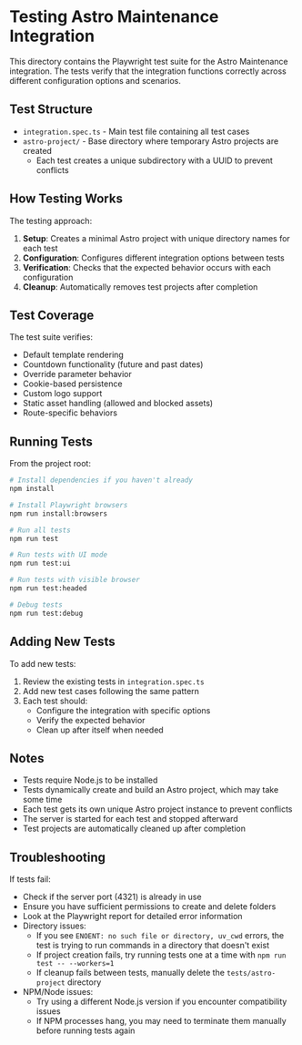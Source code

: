 # Testing Astro Maintenance Integration

This directory contains the Playwright test suite for the Astro Maintenance integration. The tests verify that the integration functions correctly across different configuration options and scenarios.

## Test Structure

- `integration.spec.ts` - Main test file containing all test cases
- `astro-project/` - Base directory where temporary Astro projects are created
  - Each test creates a unique subdirectory with a UUID to prevent conflicts

## How Testing Works

The testing approach:

1. **Setup**: Creates a minimal Astro project with unique directory names for each test
2. **Configuration**: Configures different integration options between tests
3. **Verification**: Checks that the expected behavior occurs with each configuration
4. **Cleanup**: Automatically removes test projects after completion

## Test Coverage

The test suite verifies:

- Default template rendering
- Countdown functionality (future and past dates)
- Override parameter behavior
- Cookie-based persistence
- Custom logo support
- Static asset handling (allowed and blocked assets)
- Route-specific behaviors

## Running Tests

From the project root:

```bash
# Install dependencies if you haven't already
npm install

# Install Playwright browsers
npm run install:browsers

# Run all tests
npm run test

# Run tests with UI mode
npm run test:ui

# Run tests with visible browser
npm run test:headed

# Debug tests
npm run test:debug
```

## Adding New Tests

To add new tests:

1. Review the existing tests in `integration.spec.ts`
2. Add new test cases following the same pattern
3. Each test should:
   - Configure the integration with specific options
   - Verify the expected behavior
   - Clean up after itself when needed

## Notes

- Tests require Node.js to be installed
- Tests dynamically create and build an Astro project, which may take some time
- Each test gets its own unique Astro project instance to prevent conflicts
- The server is started for each test and stopped afterward
- Test projects are automatically cleaned up after completion

## Troubleshooting

If tests fail:

- Check if the server port (4321) is already in use
- Ensure you have sufficient permissions to create and delete folders
- Look at the Playwright report for detailed error information
- Directory issues:
  - If you see `ENOENT: no such file or directory, uv_cwd` errors, the test is trying to run commands in a directory that doesn't exist
  - If project creation fails, try running tests one at a time with `npm run test -- --workers=1`
  - If cleanup fails between tests, manually delete the `tests/astro-project` directory
- NPM/Node issues:
  - Try using a different Node.js version if you encounter compatibility issues
  - If NPM processes hang, you may need to terminate them manually before running tests again